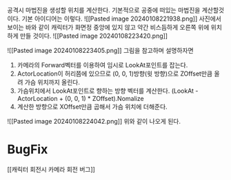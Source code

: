 공격시 마법진을 생성할 위치를 계산한다.
기본적으로 공중에 떠있는 마법진을 계산할것 이다.
기본 아이디어는 이렇다.
![[Pasted image 20240108221938.png]]
사진에서 보이는 바와 같이 캐릭터가 화면정 중앙에 있지 않고 약간 비스듬하게 오른쪽 위에 위치하게 만들 것이다.
![[Pasted image 20240108223420.png]]

![[Pasted image 20240108223405.png]]
그림을 참고하며 설명하자면
1. 카메라의 Forward벡터를 이용하여 임시로 LookAt포인트를 잡는다.
2. ActorLocation이 허리쯤에 있으므로 (0, 0, 1)방향(윗 방향)으로 ZOffset만큼 올려 가슴 위치까지 올린다.
3. 가슴위치에서 LookAt포인트로 향하는 방향 벡터를 계산한다. 
	   (LookAt - ActorLocation + (0, 0, 1) * ZOffset).Nomalize
4. 계산한 방향으로 XOffset만큼 곱해서 가슴 위치에 더해준다.

![[Pasted image 20240108224042.png]]
위와 같이 나오게 된다.

# BugFix
[[캐릭터 회전시 카메라 회전 버그]]
